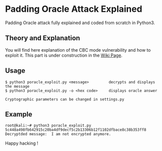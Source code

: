 # Padding Oracle Attack Explained
Padding Oracle attack fully explained and coded from scratch in Python3.


## Theory and Explanation
You will find here explanation of the CBC mode vulnerability and how to exploit it. This part is under construction in the [Wiki Page](https://github.com/flast101/padding-oracle-attack-explained/wiki).


## Usage

~~~
$ python3 poracle_exploit.py <message>         decrypts and displays the message
$ python3 poracle_exploit.py -o <hex code>     displays oracle answer

Cryptographic parameters can be changed in settings.py
~~~

## Example

~~~
root@kali:~# python3 poracle_exploit.py 5c448a498fb642915c20ba4df9decf5c2b13306b12f1102dfbace8c38b353ff8
Decryptded message:  I am not encrypted anymore.
~~~


Happy hacking !   


